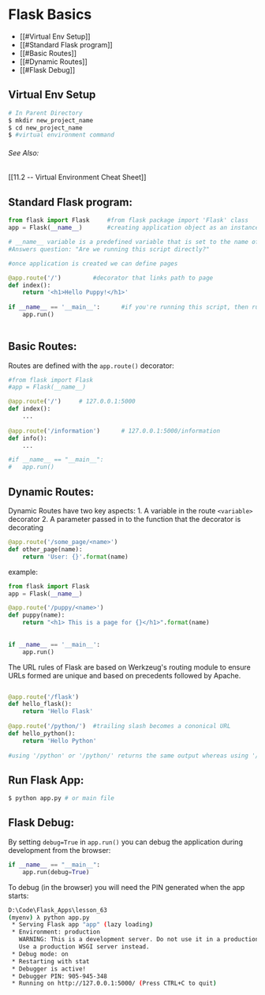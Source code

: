 # Flask Basics
+ [[#Virtual Env Setup]]
+ [[#Standard Flask program]]
+ [[#Basic Routes]]
+ [[#Dynamic Routes]]
+ [[#Flask Debug]]

## Virtual Env Setup
```sh
# In Parent Directory
$ mkdir new_project_name
$ cd new_project_name
$ #virtual environment command

```
###### See Also:
[[11.2 -- Virtual Environment Cheat Sheet]]

## Standard Flask program:
```python
from flask import Flask		#from flask package import 'Flask' class
app = Flask(__name__)		#creating application object as an instance of the class 'Flask' which was imported from flask package above

# __name__ variable is a predefined variable that is set to the name of the module in which it is used. 
#Answers question: "Are we running this script directly?"

#once application is created we can define pages

@app.route('/')			#decorator that links path to page
def index():
	return '<h1>Hello Puppy!</h1>'
	
if __name__ == '__main__':		#if you're running this script, then run the application
	app.run()
	
```


## Basic Routes:
Routes are defined with the `app.route()` decorator:

```python
#from flask import Flask
#app = Flask(__name__)

@app.route('/')		# 127.0.0.1:5000
def index():
	...
	
@app.route('/information')		# 127.0.0.1:5000/information
def info():
	...

#if __name__ == "__main__":
#	app.run()
```


## Dynamic Routes:
Dynamic Routes have two key aspects:
	1. A variable in the route `<variable>` decorator
	2. A parameter passed in to the function that the decorator is decorating
	
```python
@app.route('/some_page/<name>')
def other_page(name):
	return 'User: {}'.format(name)
```

example:
```python
from flask import Flask
app = Flask(__name__)

@app.route('/puppy/<name>')
def puppy(name):
	return "<h1> This is a page for {}</h1>".format(name)
	
	
if __name__ == '__main__':
	app.run()

```

The URL rules of Flask are based on Werkzeug's routing module to ensure URLs formed are unique and based on precedents followed by Apache.

```python

@app.route('/flask')
def hello_flask():
	return 'Hello Flask'
	
@app.route('/python/')	#trailing slash becomes a cononical URL
def hello_python():
	return 'Hello Python'
	
#using '/python' or '/python/' returns the same output whereas using '/flask/' will result in 404 Error

```

## Run Flask App:
```sh
$ python app.py # or main file

```

## Flask Debug:
By setting `debug=True` in `app.run()` you can debug the application during development from the browser:

```python
if __name__ == "__main__":
	app.run(debug=True)
```

To debug (in the browser) you will need the PIN generated when the app starts:
```sh
D:\Code\Flask_Apps\lesson_63
(myenv) λ python app.py
 * Serving Flask app "app" (lazy loading)
 * Environment: production
   WARNING: This is a development server. Do not use it in a production deployment.
   Use a production WSGI server instead.
 * Debug mode: on
 * Restarting with stat
 * Debugger is active!
 * Debugger PIN: 905-945-348
 * Running on http://127.0.0.1:5000/ (Press CTRL+C to quit)
```
